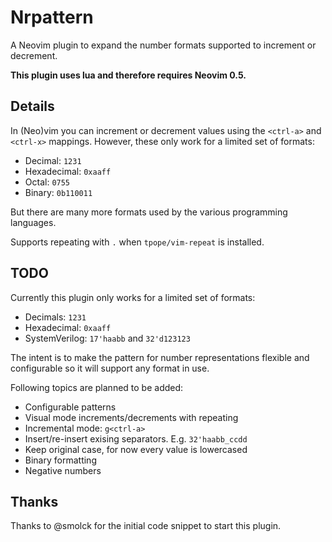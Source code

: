# Nrpattern

A Neovim plugin to expand the number formats supported to increment or
decrement.

**This plugin uses lua and therefore requires Neovim 0.5.**

## Details

In (Neo)vim you can increment or decrement values using the `<ctrl-a>` and `<ctrl-x>`
mappings. However, these only work for a limited set of formats:

 * Decimal: `1231`
 * Hexadecimal: `0xaaff`
 * Octal: `0755`
 * Binary: `0b110011`

But there are many more formats used by the various programming languages.

Supports repeating with `.` when `tpope/vim-repeat` is installed.


## TODO

Currently this plugin only works for a limited set of formats:
  * Decimals: `1231`
  * Hexadecimal: `0xaaff`
  * SystemVerilog: `17'haabb` and `32'd123123`

The intent is to make the pattern for number representations flexible and
configurable so it will support any format in use.

Following topics are planned to be added:

  * Configurable patterns
  * Visual mode increments/decrements with repeating
  * Incremental mode: `g<ctrl-a>`
  * Insert/re-insert exising separators. E.g. `32'haabb_ccdd`
  * Keep original case, for now every value is lowercased
  * Binary formatting
  * Negative numbers


## Thanks

Thanks to @smolck for the initial code snippet to start this plugin.

